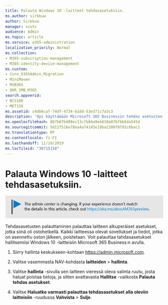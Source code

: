 ```yaml
---
title: Palauta Windows 10 -laitteet tehdasasetuksiin.
ms.author: sirkkuw
author: Sirkkuw
manager: scotv
audience: Admin
ms.topic: article
ms.service: o365-administration
localization_priority: Normal
ms.collection:
- M365-subscription-management
- M365-identity-device-management
ms.custom:
- Core_O365Admin_Migration
- MiniMaven
- MSB365
- OKR_SMB_M365
search.appverid:
- BCS160
- MET150
ms.assetid: c4db6caf-74df-4734-b1dd-53e371c7a3c3
description: 'Opi käyttämään Microsoft 365 Businessin tehdas asetusten palauttamista Windows 10-laitteisiin. '
ms.openlocfilehash: 867b87b488ec13c7b84a9eb810a076fbb6da545d
ms.sourcegitcommit: 5d11f516e78ea4a74145e19ba2300f0792c8bac1
ms.translationtype: MT
ms.contentlocale: fi-FI
ms.lasthandoff: 11/19/2019
ms.locfileid: "38715158"
---
```

# <a name="reset-windows-10-devices-to-their-factory-settings"></a>Palauta Windows 10 -laitteet tehdasasetuksiin.

[![Selite, jossa ilmoitetaan, että hallintakeskus muuttuu. Lisätietoja löytyy osoitteesta aka.ms/aboutM365preview.](media/m365admincenterchanging.png)](https://docs.microsoft.com/office365/admin/microsoft-365-admin-center-preview)

Tehdasasetusten palauttaminen palauttaa laitteen alkuperäiset asetukset, jotka siinä oli ostohetkellä. Kaikki laitteessa olevat sovellukset ja tiedot, jotka on asennettu oston jälkeen, poistetaan. Voit palauttaa tahdasasetukset hallitsemiisi Windows 10 -laitteisiin Microsoft 365 Business:n avulla.
  
1. Siirry hallinta keskukseen-kohtaan <a href="https://go.microsoft.com/fwlink/p/?linkid=837890" target="_blank">https://admin.microsoft.com</a>.
    
2. Valitse vasemmasta NAV-kohdasta **laitteiden** \> **hallinta**.

3. Valitse **hallinta** -sivulla sen laitteen vieressä oleva valinta ruutu, josta haluat poistaa tietoja, ja sitten avattavasta **Hallitse** -valikosta **Palauta tehdas asetukset**.
    
4. Valitse **Haluatko varmasti palauttaa tehdasasetukset alla oleviin laitteisiin** -ruudussa **Vahvista** \> **Sulje**.
    
  

